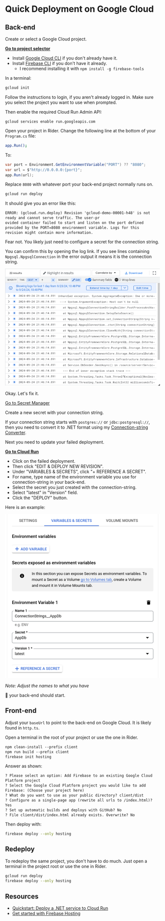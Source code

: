 # Quick Deployment on Google Cloud

## Back-end

Create or select a Google Cloud project.

[**Go to project selector**](https://console.cloud.google.com/projectselector2/home/dashboard)

- Install [Google Cloud CLI](https://cloud.google.com/sdk/docs/install) if you don't already have it.
- Install [Firebase CLI](https://firebase.google.com/docs/cli/#install_the_firebase_cli) if you don't have it already.
  - I recommend installing it with `npm install -g firebase-tools`

In a terminal:

```sh
gcloud init
```

Follow the instructions to login, if you aren't already logged in.
Make sure you select the project you want to use when prompted.

Then enable the required Cloud Run Admin API:

```
gcloud services enable run.googleapis.com
```

Open your project in Rider.
Change the following line at the bottom of your `Program.cs` file:

```sh
app.Run();
```

To:

```cs
var port = Environment.GetEnvironmentVariable("PORT") ?? "8080";
var url = $"http://0.0.0.0:{port}";
app.Run(url);
```

Replace `8080` with whatever port your back-end project normally runs on.

```sh
gcloud run deploy
```

It should give you an error like this:

```
ERROR: (gcloud.run.deploy) Revision 'gcloud-demo-00001-h48' is not ready and cannot serve traffic. The user-pr
ovided container failed to start and listen on the port defined provided by the PORT=8080 environment variable. Logs for this
revision might contain more information.
```

Fear not.
You likely just need to configure a secret for the connection string.

You can confirm this by opening the log link.
If you see lines containing `Npgsql.NpgsqlConnection` in the error output it
means it is the connection string.

![Example of Npgsql.NpgsqlConnection error](./npgsql-error.png)

Okay.
Let's fix it.

[Go to Secret Manager](https://console.cloud.google.com/security/secret-manager)

Create a new secret with your connection string.

If your connection string starts with `postgres://` or `jdbc:postgresql://`, then you need to convert it to .NET format using my [Connection-string
Converter](https://rpede.github.io/connection_strings/).

Next you need to update your failed deployment.

[**Go to Cloud Run**](https://console.cloud.google.com/run?referrer=search&project=deploy-tutorial-436615)

- Click on the failed deployment.
- Then click "EDIT & DEPLOY NEW REVISION".
- Under "VARIABLES & SECRETS", click "+ REFERENCE A SECRET".
- For name, type name of the environment variable you use for connection-string
  in your back-end.
- Select the secret you just created with the connection-string.
- Select "latest" in "Version" field.
- Click the "DEPLOY" button.

Here is an example:

![Example of setting a secret](./set-secret.png)

_Note: Adjust the names to what you have_

🤞 your back-end should start.

## Front-end

Adjust your `baseUrl` to point to the back-end on Google Cloud.
It is likely found in `http.ts`.

Open a terminal in the root of your project or use the one in Rider.

```
npm clean-install --prefix client
npm run build --prefix client
firebase init hosting
```

Answer as shown:

```
? Please select an option: Add Firebase to an existing Google Cloud Platform project
? Select the Google Cloud Platform project you would like to add Firebase: (Choose your project here)
? What do you want to use as your public directory? client/dist
? Configure as a single-page app (rewrite all urls to /index.html)? Yes
? Set up automatic builds and deploys with GitHub? No
? File client/dist/index.html already exists. Overwrite? No
```

Then deploy with:

```sh
firebase deploy --only hosting
```

## Redeploy

To redeploy the same project, you don't have to do much.
Just open a terminal in the project root or use the one in Rider.

```sh
gcloud run deploy
firebase deploy --only hosting
```

## Resources

- [Quickstart: Deploy a .NET service to Cloud Run](https://cloud.google.com/run/docs/quickstarts/build-and-deploy/deploy-dotnet-service)
- [Get started with Firebase Hosting](https://firebase.google.com/docs/hosting/quickstart)

